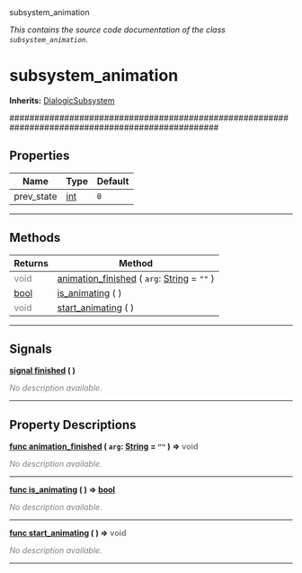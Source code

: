 
<div class="header-banner purple">
<div class="header-label purple">subsystem_animation</div>
</div>

*This contains the source code documentation of the class `subsystem_animation`.*
        
# subsystem_animation
**Inherits:** [DialogicSubsystem](class_dialogicsubsystem.md)

##################################################################################################
## Properties
Name | Type | Default 
--- | --- | --- 
prev_state | [int](https://docs.godotengine.org/en/latest/classes/class_int.html#class-int) |  `0` 
--- 

## Methods
Returns | Method 
--- | --- 
<span style = "color: gray">void</span> | [<span class="hljs-title">animation_finished</span>](#property-animation_finished) ( `arg`: [String](https://docs.godotengine.org/en/latest/classes/class_string.html#class-string) = `""` ) 
<span class="hljs-attribute">[bool](https://docs.godotengine.org/en/latest/classes/class_bool.html#class-bool)</span> | [<span class="hljs-title">is_animating</span>](#property-is_animating) ( ) 
<span style = "color: gray">void</span> | [<span class="hljs-title">start_animating</span>](#property-start_animating) ( ) 
--- 

## Signals


<a class="header" id="signal-finished" href="#signal-finished">**<span class="hljs-attribute">signal</span> [<span class="hljs-title">finished</span>](#signal-finished) ( )** </a>



 <span style = "color: gray">*No description available.*</span> 

---

## Property Descriptions



<a class="header" id="property-animation_finished" href="#property-animation_finished">**<span class="hljs-attribute">func</span> [<span class="hljs-title">animation_finished</span>](#property-animation_finished) ( `arg`: [String](https://docs.godotengine.org/en/latest/classes/class_string.html#class-string) = `""` )</a>  ⇒ <span style = "color: gray">void</span>** 



 <span style = "color: gray">*No description available.*</span> 

---



<a class="header" id="property-is_animating" href="#property-is_animating">**<span class="hljs-attribute">func</span> [<span class="hljs-title">is_animating</span>](#property-is_animating) ( )</a>  ⇒ <span class="hljs-attribute">[bool](https://docs.godotengine.org/en/latest/classes/class_bool.html#class-bool)</span>** 



 <span style = "color: gray">*No description available.*</span> 

---



<a class="header" id="property-start_animating" href="#property-start_animating">**<span class="hljs-attribute">func</span> [<span class="hljs-title">start_animating</span>](#property-start_animating) ( )</a>  ⇒ <span style = "color: gray">void</span>** 



 <span style = "color: gray">*No description available.*</span> 

---


